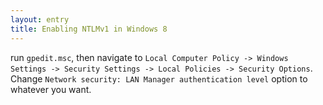 ```yaml
---
layout: entry
title: Enabling NTLMv1 in Windows 8
---
```


run `gpedit.msc`, then navigate to `Local Computer Policy -> Windows Settings -> Security Settings -> Local Policies -> Security Options`. Change `Network security: LAN Manager authentication level` option to whatever you want.
